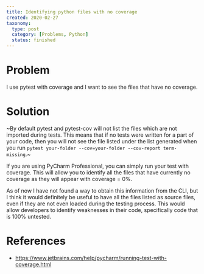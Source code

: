```yaml
---
title: Identifying python files with no coverage
created: 2020-02-27
taxonomy:
  type: post
  category: [Problems, Python]
  status: finished
---
```


# Problem
I use pytest with coverage and I want to see the files that have no coverage.

# Solution
~By default pytest and pytest-cov will not list the files which are not imported during tests. This means that if no tests were written for a part of your code, then you will not see the file listed under the list generated when you run `pytest your-folder --cov=your-folder --cov-report term-missing`.~

If you are using PyCharm Professional, you can simply run your test with coverage. This will allow you to identify all the files that have currently no coverage as they will appear with coverage = 0%.

As of now I have not found a way to obtain this information from the CLI, but I think it would definitely be useful to have all the files listed as source files, even if they are not even loaded during the testing process. This would allow developers to identify weaknesses in their code, specifically code that is 100% untested.

# References
* https://www.jetbrains.com/help/pycharm/running-test-with-coverage.html
